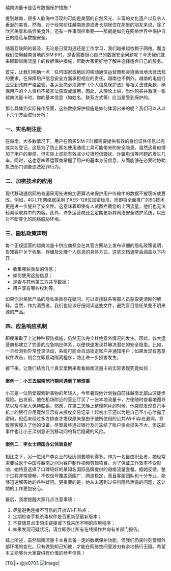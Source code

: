 越南流量卡是否有数据保护措施？

提到越南，很多人脑海中浮现的可能是美丽的自然风光、丰富的文化遗产以及令人垂涎的美食。然而，对于经常前往越南旅游或者长期居住在那里的朋友来说，除了欣赏美景和品尝美食外，还有一件事同样重要——那就是如何在网络世界中保护自己的隐私与数据安全。

随着互联网的普及，无论是日常沟通还是工作学习，我们越来越依赖于网络。而当我们使用越南当地的SIM卡时，是否需要担心自己的数据安全问题呢？今天我们就来聊聊越南流量卡的数据保护措施，帮助大家更好地了解并选择适合自己的服务。

首先，让我们明确一点：任何国家或地区的移动通信运营商都会遵循当地法律法规的要求，在保障用户信息安全方面承担相应的责任。越南也不例外。越南的电信行业受到政府严格监管，各运营商必须遵守《个人信息保护法》等相关法律条款，确保用户的个人资料不被非法获取或滥用。因此，从理论上讲，当你购买并激活一张越南流量卡时，你的基本信息（如姓名、联系方式等）应当是受到保护的。

那么具体到实际操作层面，这些数据保护措施是如何体现出来的呢？我们可以从以下几个方面进行分析：

### 一、实名制注册

在越南，大多数情况下，用户在购买SIM卡时都需要提供有效的身份证件信息以完成实名登记。这是为了防止匿名使用通信工具可能带来的安全隐患。虽然这看似增加了用户的麻烦，但实际上却能有效减少垃圾短信骚扰、诈骗电话等问题的发生几率。同时，这也意味着运营商掌握了用户的基本身份信息，从而能够在必要时协助执法部门调查违法犯罪行为。

### 二、加密技术的应用

现代移动通信网络普遍采用先进的加密算法来保护用户传输中的数据不被窃听或篡改。例如，4G LTE网络就采用了AES-128位加密标准，而即将全面推广的5G技术更是进一步提升了安全性。这意味着即使有人试图拦截您的上网流量，他们也无法轻易读取其中的内容。此外，许多运营商还会定期更新其网络安全防护系统，以应对不断变化的网络威胁环境。

### 三、隐私政策声明

每个正规运营的越南流量卡供应商都会在其官方网站上发布详细的隐私政策说明，告知客户关于收集、存储及处理个人信息的具体方式。这些文档通常会涵盖以下内容：
- 收集哪些类型的信息；
- 如何使用这些信息；
- 是否与其他第三方共享数据；
- 用户享有哪些权利等。

如果你对某款产品的隐私条款存在疑问，可以直接联系客服人员获取更清晰的解释。当然，作为消费者，我们也应该仔细阅读这些文件，避免盲目信任某些不明来源的产品。

### 四、应急响应机制

即便采取了上述种种预防措施，仍然无法完全杜绝意外情况的发生。因此，各大运营商都建立了完善的应急响应体系，以便快速发现并解决潜在的安全隐患。比如，一旦检测到异常登录活动，系统可能会自动锁定账户并通知用户；如果发现有恶意软件攻击，则会立即启动隔离程序，防止进一步损害发生。

接下来，让我们结合几个真实案例来看看越南流量卡的实际表现究竟如何：

#### 案例一：小王去越南旅行期间遇到了麻烦事
小王是一位热爱探索新事物的年轻人，今年暑假他计划独自前往越南北部山区徒步探险。出发前，他在机场附近的营业厅买了一张本地流量卡，方便随时查看地图导航以及与家人保持联系。然而，在第二天晚上整理照片的时候，他突然发现自己手机上的银行应用竟然显示有未授权交易记录！起初小王还以为是自己不小心泄露了密码，但后来经过多方排查才发现原来是由于他所使用的公共Wi-Fi存在漏洞，导致黑客侵入了他的设备。尽管最终通过银行及时冻结了账户资金损失不大，但这起事件也让小王深刻意识到移动网络背后隐藏的风险。

#### 案例二：李女士跨国办公体验良好
相比之下，另一位用户李女士的经历则要顺利得多。作为一名自由职业者，她经常需要往返于中国与越南之间为客户制作视频剪辑项目。为了保证工作效率不受影响，她特意选择了口碑较好的某知名国际品牌提供的越南流量套餐。据她反馈，整个过程非常顺畅，不仅信号覆盖范围广、网速稳定，而且客服团队也十分专业，能够迅速解答她的各种疑问。更重要的是，她从未遇到过任何隐私泄露的问题，这让她的工作更加安心。

最后，我想提醒大家几点注意事项：
1. 尽量避免连接不可信的开放Wi-Fi热点；
2. 定期检查手机杀毒软件是否更新至最新版本；
3. 不要随意点击陌生链接或下载来历不明的应用程序；
4. 如果发现可疑状况，请立即停止所有在线操作并向有关部门报告。

综上所述，虽然越南流量卡本身具备一定的数据保护功能，但我们仍需时刻警惕外部环境的变化。只有做到知己知彼，才能在网络空间里游刃有余地畅行无阻。希望本文能够为大家提供有价值的参考信息！

[TG💪+ @jx0703 ![Image](https://github.com/user-attachments/assets/dbca1d08-cadb-493c-b0ec-ad6f7a83f270)]